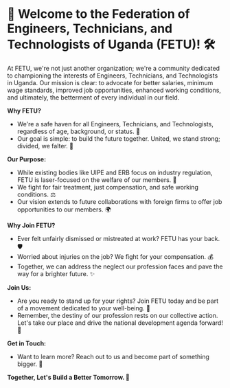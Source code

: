 # 🚀 Welcome to the Federation of Engineers, Technicians, and Technologists of Uganda (FETU)! 🛠️

At FETU, we're not just another organization; we're a community dedicated to championing the interests of Engineers, Technicians, and Technologists in Uganda. Our mission is clear: to advocate for better salaries, minimum wage standards, improved job opportunities, enhanced working conditions, and ultimately, the betterment of every individual in our field.

**Why FETU?**
- We're a safe haven for all Engineers, Technicians, and Technologists, regardless of age, background, or status. 🤝
- Our goal is simple: to build the future together. United, we stand strong; divided, we falter. 💪

**Our Purpose:**
- While existing bodies like UIPE and ERB focus on industry regulation, FETU is laser-focused on the welfare of our members. 🎯
- We fight for fair treatment, just compensation, and safe working conditions. ⚖️
- Our vision extends to future collaborations with foreign firms to offer job opportunities to our members. 🌍

**Why Join FETU?**
- Ever felt unfairly dismissed or mistreated at work? FETU has your back. 🛡️
- Worried about injuries on the job? We fight for your compensation. 💰
- Together, we can address the neglect our profession faces and pave the way for a brighter future. ✨

**Join Us:**
- Are you ready to stand up for your rights? Join FETU today and be part of a movement dedicated to your well-being. 🌟
- Remember, the destiny of our profession rests on our collective action. Let's take our place and drive the national development agenda forward! 🚀

**Get in Touch:**
- Want to learn more? Reach out to us and become part of something bigger. 📩

**Together, Let's Build a Better Tomorrow. 💪**

